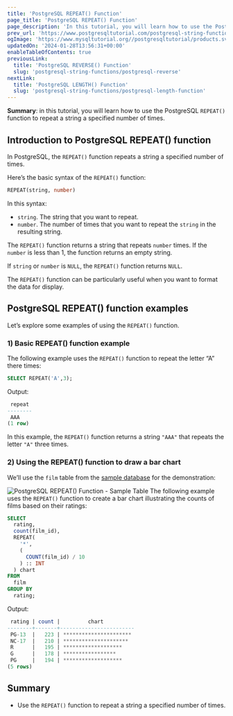 ```yaml
---
title: 'PostgreSQL REPEAT() Function'
page_title: 'PostgreSQL REPEAT() Function'
page_description: 'In this tutorial, you will learn how to use the PostgreSQL REPEAT() function to repeat a string a specified number of times.'
prev_url: 'https://www.postgresqltutorial.com/postgresql-string-functions/postgresql-repeat/'
ogImage: 'https://www.mysqltutorial.org//postgresqltutorial/products.svg'
updatedOn: '2024-01-28T13:56:31+00:00'
enableTableOfContents: true
previousLink:
  title: 'PostgreSQL REVERSE() Function'
  slug: 'postgresql-string-functions/postgresql-reverse'
nextLink:
  title: 'PostgreSQL LENGTH() Function'
  slug: 'postgresql-string-functions/postgresql-length-function'
---
```


**Summary**: in this tutorial, you will learn how to use the PostgreSQL `REPEAT()` function to repeat a string a specified number of times.

## Introduction to PostgreSQL REPEAT() function

In PostgreSQL, the `REPEAT()` function repeats a string a specified number of times.

Here’s the basic syntax of the `REPEAT()` function:

```sql
REPEAT(string, number)
```

In this syntax:

- `string`. The string that you want to repeat.
- `number`. The number of times that you want to repeat the `string` in the resulting string.

The `REPEAT()` function returns a string that repeats `number` times. If the `number` is less than 1, the function returns an empty string.

If `string` or `number` is `NULL`, the `REPEAT()` function returns `NULL`.

The `REPEAT()` function can be particularly useful when you want to format the data for display.

## PostgreSQL REPEAT() function examples

Let’s explore some examples of using the `REPEAT()` function.

### 1\) Basic REPEAT() function example

The following example uses the `REPEAT()` function to repeat the letter “A” there times:

```sql
SELECT REPEAT('A',3);
```

Output:

```sql
 repeat
--------
 AAA
(1 row)
```

In this example, the `REPEAT()` function returns a string `"AAA"` that repeats the letter `"A"` three times.

### 2\) Using the REPEAT() function to draw a bar chart

We’ll use the `film` table from the [sample database](../postgresql-getting-started/postgresql-sample-database) for the demonstration:

![PostgreSQL REPEAT() Function - Sample Table](https://www.mysqltutorial.org//postgresqltutorial/products.svg)
The following example uses the `REPEAT()` function to create a bar chart illustrating the counts of films based on their ratings:

```sql
SELECT
  rating,
  count(film_id),
  REPEAT(
    '*',
    (
      COUNT(film_id) / 10
    ) :: INT
  ) chart
FROM
  film
GROUP BY
  rating;
```

Output:

```sql
 rating | count |         chart
--------+-------+------------------------
 PG-13  |   223 | **********************
 NC-17  |   210 | *********************
 R      |   195 | *******************
 G      |   178 | *****************
 PG     |   194 | *******************
(5 rows)
```

## Summary

- Use the `REPEAT()` function to repeat a string a specified number of times.
